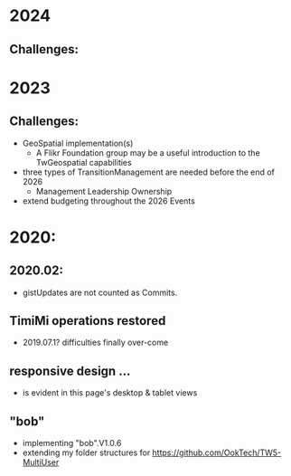 # 2024
## Challenges:

# 2023 
## Challenges:
* GeoSpatial implementation(s)
  * A Flikr Foundation group may be a useful introduction to the TwGeospatial capabilities
* three types of TransitionManagement are needed before the end of 2026
  * Management Leadership Ownership
* extend budgeting throughout the 2026 Events

# 2020:

## 2020.02:
* gistUpdates are not counted as Commits.

## TimiMi operations restored
* 2019.07.1? difficulties finally over-come

## responsive design ...
* is evident in this page's desktop & tablet views

## "bob"
* implementing "bob".V1.0.6
* extending my folder structures for https://github.com/OokTech/TW5-MultiUser
